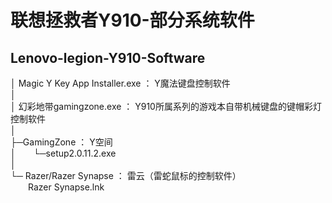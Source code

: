 # 联想拯救者Y910-部分系统软件

## Lenovo-legion-Y910-Software  
│  Magic Y Key App Installer.exe ：        Y魔法键盘控制软件  
│  
│ 幻彩地带gamingzone.exe ：               Y910所属系列的游戏本自带机械键盘的键帽彩灯控制软件  
│  
├─GamingZone ：                            Y空间  
│&ensp;&ensp;&ensp;&ensp;└─setup2.0.11.2.exe  
│  
└─ Razer/Razer Synapse ：                  雷云（雷蛇鼠标的控制软件）  
&ensp;&ensp;&ensp;&ensp;Razer Synapse.lnk  
